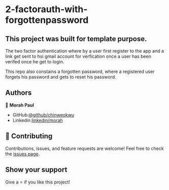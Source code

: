 # 2-factorauth-with-forgottenpassword

## This project was built for template purpose.

The two factor authentication where by a user first register to the app and a link get 
sent to hsi gmail account for verfication once a user has been verifed once he get to login. 

This repo also constains a forgotten password, where a registered user forgets his password and 
gets to reset his password.


## Authors

👤 **Morah Paul**

- GitHub:[@github/chinweokwu](https://github.com/chinweokwu)
- Linkedin:[linkedin/morah](https://www.linkedin.com/)

## 🤝 Contributing

Contributions, issues, and feature requests are welcome!
Feel free to check the [issues page]().

## Show your support

Give a ⭐️ if you like this project!
